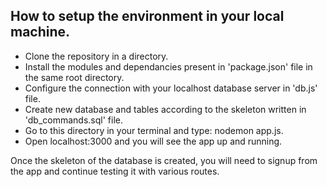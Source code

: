 ## How to setup the environment in your local machine.
- Clone the repository in a directory.
- Install the modules and dependancies present in 'package.json' file in the same root directory. 
- Configure the connection with your localhost database server in 'db.js' file.
- Create new database and tables according to the skeleton written in 'db_commands.sql' file.
- Go to this directory in your terminal and type: nodemon app.js.
- Open localhost:3000 and you will see the app up and running.

Once the skeleton of the database is created, you will need to signup from the app and continue testing it with various routes.

